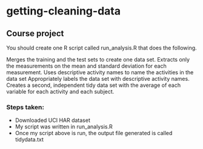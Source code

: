# getting-cleaning-data 

## Course project

You should create one R script called run_analysis.R that does the following.

Merges the training and the test sets to create one data set.
Extracts only the measurements on the mean and standard deviation for each measurement.
Uses descriptive activity names to name the activities in the data set
Appropriately labels the data set with descriptive activity names.
Creates a second, independent tidy data set with the average of each variable for each activity and each subject.

### Steps taken: 
- Downloaded UCI HAR dataset
- My script was written in run_analysis.R
- Once my script above is run, the output file generated is called tidydata.txt
